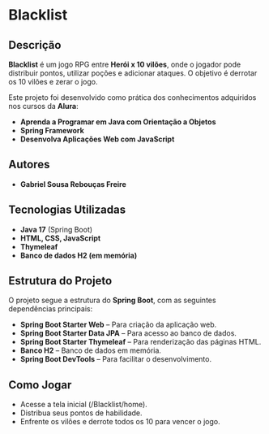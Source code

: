 # Blacklist

## Descrição
**Blacklist** é um jogo RPG entre **Herói x 10 vilões**, onde o jogador pode distribuir pontos, utilizar poções e adicionar ataques. O objetivo é derrotar os 10 vilões e zerar o jogo.

Este projeto foi desenvolvido como prática dos conhecimentos adquiridos nos cursos da **Alura**:
- **Aprenda a Programar em Java com Orientação a Objetos**
- **Spring Framework**
- **Desenvolva Aplicações Web com JavaScript**

## Autores
- **Gabriel Sousa Rebouças Freire**

## Tecnologias Utilizadas
- **Java 17** (Spring Boot)
- **HTML, CSS, JavaScript**
- **Thymeleaf**
- **Banco de dados H2 (em memória)**

## Estrutura do Projeto
O projeto segue a estrutura do **Spring Boot**, com as seguintes dependências principais:

- **Spring Boot Starter Web** – Para criação da aplicação web.
- **Spring Boot Starter Data JPA** – Para acesso ao banco de dados.
- **Spring Boot Starter Thymeleaf** – Para renderização das páginas HTML.
- **Banco H2** – Banco de dados em memória.
- **Spring Boot DevTools** – Para facilitar o desenvolvimento.
  
## Como Jogar
- Acesse a tela inicial (/Blacklist/home).
- Distribua seus pontos de habilidade.
- Enfrente os vilões e derrote todos os 10 para vencer o jogo.
